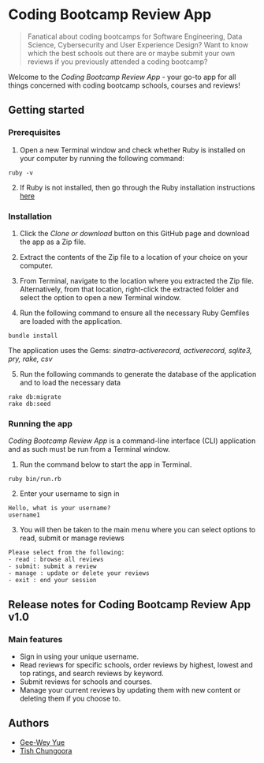 # Coding Bootcamp Review App

> Fanatical about coding bootcamps for Software Engineering, Data Science, Cybersecurity and User Experience Design? Want to know which the best schools out there are or maybe submit your own reviews if you previously attended a coding bootcamp?

Welcome to the *Coding Bootcamp Review App* - your go-to app for all things concerned with coding bootcamp schools, courses and reviews!

## Getting started

### Prerequisites

1. Open a new Terminal window and check whether Ruby is installed on your computer by running the following command:

```
ruby -v
```

2. If Ruby is not installed, then go through the Ruby installation instructions <a href="https://www.ruby-lang.org/en/documentation/installation/" target="_blank">here</a>

### Installation

1. Click the *Clone or download* button on this GitHub page and download the app as a Zip file.

2. Extract the contents of the Zip file to a location of your choice on your computer.

3. From Terminal, navigate to the location where you extracted the Zip file. Alternatively, from that location, right-click the extracted folder and select the option to open a new Terminal window.

4. Run the following command to ensure all the necessary Ruby Gemfiles are loaded with the application. 

```
bundle install
```

The application uses the Gems: *sinatra-activerecord, activerecord, sqlite3, pry, rake, csv*

5. Run the following commands to generate the database of the application and to load the necessary data

```
rake db:migrate
rake db:seed
```

### Running the app

*Coding Bootcamp Review App* is a command-line interface (CLI) application and as such must be run from a Terminal window. 

1. Run the command below to start the app in Terminal.

```
ruby bin/run.rb
```

2. Enter your username to sign in

```
Hello, what is your username?
username1
```

3. You will then be taken to the main menu where you can select options to read, submit or manage reviews

```
Please select from the following:
- read : browse all reviews
- submit: submit a review
- manage : update or delete your reviews
- exit : end your session
```

## Release notes for Coding Bootcamp Review App v1.0

### Main features

* Sign in using your unique username.
* Read reviews for specific schools, order reviews by highest, lowest and top ratings, and search reviews by keyword.
* Submit reviews for schools and courses.
* Manage your current reviews by updating them with new content or deleting them if you choose to.

## Authors
* <a href="https://github.com/geewey" target="_blank">Gee-Wey Yue</a>
* <a href="https://github.com/tishchungoora" target="_blank">Tish Chungoora</a>